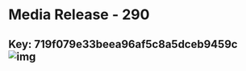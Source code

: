 # Media Release - 290 
Key: 719f079e33beea96af5c8a5dceb9459c 
![img](img/719f079e33beea96af5c8a5dceb9459c.jpg)
---
```

```
